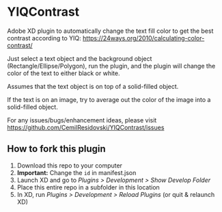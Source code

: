 # YIQContrast
Adobe XD plugin to automatically change the text fill color to get the best contrast according to YIQ:
https://24ways.org/2010/calculating-color-contrast/

Just select a text object and the background object (Rectangle/Ellipse/Polygon), run the plugin, and the plugin will change the color of the text to either black or white.

Assumes that the text object is on top of a solid-filled object.

If the text is on an image, try to average out the color of the image into a solid-filled object.

For any issues/bugs/enhancement ideas, please visit https://github.com/CemilResidovski/YIQContrast/issues

## How to fork this plugin

1. Download this repo to your computer
2. **Important:** Change the `id` in manifest.json
3. Launch XD and go to _Plugins > Development > Show Develop Folder_
4. Place this entire repo in a subfolder in this location
5. In XD, run _Plugins > Development > Reload Plugins_ (or quit & relaunch XD)
